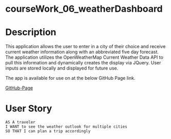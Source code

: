 # courseWork_06_weatherDashboard

# Description
This application allows the user to enter in a city of their choice and receive current weather information along with an abbreviated five day forecast. The application utilizes the OpenWeatherMap Current Weather Data API to pull this information and dynamically creates the display via JQuery. User inputs are stored locally and displayed for future use. 

The app is available for use on at the below GitHub Page link.

[GitHub-Page](https://k1te-m.github.io/courseWork_06_weatherDashboard/)

# User Story
```
AS A traveler
I WANT to see the weather outlook for multiple cities
SO THAT I can plan a trip accordingly
```